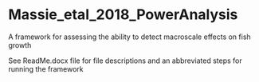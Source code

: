 # Massie_etal_2018_PowerAnalysis
A framework for assessing the ability to detect macroscale effects on fish growth 

See ReadMe.docx file for file descriptions and an abbreviated steps for running the framework
